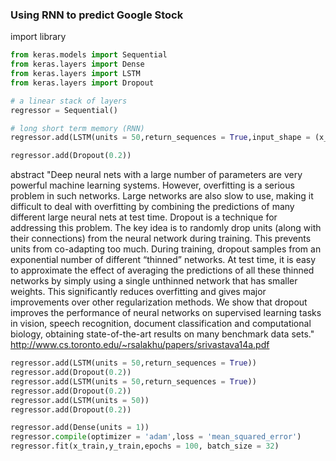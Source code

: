 ### Using RNN to predict Google Stock
import library 
```python
from keras.models import Sequential
from keras.layers import Dense
from keras.layers import LSTM
from keras.layers import Dropout
```

```python
# a linear stack of layers
regressor = Sequential()
```
```python
# long short term memory (RNN)
regressor.add(LSTM(units = 50,return_sequences = True,input_shape = (x_train.shape[1],1)))
```
```python
regressor.add(Dropout(0.2))
```
abstract
"Deep neural nets with a large number of parameters are very powerful machine learning systems. However, overfitting is a serious problem in such networks. Large networks are also slow to use, making it difficult to deal with overfitting by combining the predictions of many different large neural nets at test time. Dropout is a technique for addressing this problem. The key idea is to randomly drop units (along with their connections) from the neural network during training. This prevents units from co-adapting too much. During training, dropout samples from an exponential number of different “thinned” networks. At test time, it is easy to approximate the effect of averaging the predictions of all these thinned networks by simply using a single unthinned network that has smaller weights. This significantly reduces overfitting and gives major improvements over other regularization methods. We show that dropout improves the performance of neural networks on supervised learning tasks in vision, speech recognition, document classification and computational biology, obtaining state-of-the-art results on many benchmark data sets."
http://www.cs.toronto.edu/~rsalakhu/papers/srivastava14a.pdf

```python
regressor.add(LSTM(units = 50,return_sequences = True))
regressor.add(Dropout(0.2))
regressor.add(LSTM(units = 50,return_sequences = True))
regressor.add(Dropout(0.2))
regressor.add(LSTM(units = 50))
regressor.add(Dropout(0.2))
```
```python
regressor.add(Dense(units = 1))
regressor.compile(optimizer = 'adam',loss = 'mean_squared_error')
regressor.fit(x_train,y_train,epochs = 100, batch_size = 32)
```
